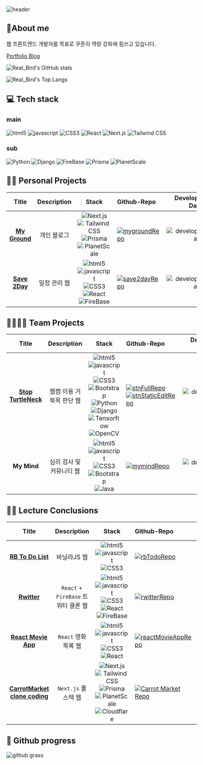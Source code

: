 ![header](https://capsule-render.vercel.app/api?type=waving&color=auto&height=300&section=header&text=Real-Bird&fontSize=90)

## 🧑About me
웹 프론트엔드 개발자를 목표로 꾸준히 역량 강화에 힘쓰고 있습니다.

[Portfolio Blog](https://real-bird.vercel.app/)

![Real_Bird's GitHub stats](https://github-readme-stats.vercel.app/api?username=real-bird&show_icons=true&bg_color=,ff3f34,ffdd59&icon_color=636e72&title_color=636e72&text_color=2d3436)

![Real_Bird's Top Langs](https://github-readme-stats.vercel.app/api/top-langs/?username=real-bird&hide=jupyter%20notebook,python,php,java&bg_color=,81ecec,0984e3&title_color=636e72&layout=compact)

## 💻 Tech stack
### main
![html5](https://img.shields.io/badge/HTML5-E34F26?style=flat&logo=HTML5&logoColor=white)
![javascript](https://img.shields.io/badge/JavaScript-F7DF1E?style=flat&logo=javascript&logoColor=white)
![CSS3](https://img.shields.io/badge/CSS3-1572B6?style=flat&logo=CSS3&logoColor=white)
![React](https://img.shields.io/badge/React-61DAFB?style=flat&logo=React&logoColor=white)
![Next.js](https://img.shields.io/badge/Next.js-000000?style=flat&logo=Next.js&logoColor=white)
![Tailwind CSS](https://img.shields.io/badge/Tailwind%20CSS-06B6D4?style=flat&logo=Tailwind%20CSS&logoColor=white)

### sub
![Python](https://img.shields.io/badge/Python-3776AB?style=flat&logo=Python&logoColor=white)
![Django](https://img.shields.io/badge/Django-092E20?style=flat&logo=Django&logoColor=white)
![FireBase](https://img.shields.io/badge/FireBase-FFCA28?style=flat&logo=FireBase&logoColor=white)
![Prisma](https://img.shields.io/badge/Prisma-2D3748?style=flat&logo=Prisma&logoColor=white)
![PlanetScale](https://img.shields.io/badge/PlanetScale-000000?style=flat&logo=PlanetScale&logoColor=white)

## 🙋‍♂️ Personal Projects
|Title|Description|Stack|Github-Repo|Develop-Date|
|:---:|:---:|:---:|:---|---:|
|**[My Ground](https://real-bird.vercel.app/)**|개인 블로그|![Next.js](https://img.shields.io/badge/-000000?style=flat&logo=Next.js&logoColor=white) ![Tailwind CSS](https://img.shields.io/badge/-06B6D4?style=flat&logo=Tailwind%20CSS&logoColor=white) ![Prisma](https://img.shields.io/badge/-2D3748?style=flat&logo=Prisma&logoColor=white) ![PlanetScale](https://img.shields.io/badge/-000000?style=flat&logo=PlanetScale&logoColor=white)|[![mygroundRepo](https://img.shields.io/badge/MyGround--181717?style=social&logo=Github&logoColor=black)](https://github.com/Real-Bird/my-ground)|![developDate](https://img.shields.io/badge/22.07.10-22.07.29-ffffff?style=flat)|
|**[Save 2Day](https://real-bird.github.io/save2day)**|일정 관리 웹|![html5](https://img.shields.io/badge/-E34F26?style=plastic&logo=HTML5&logoColor=white) ![javascript](https://img.shields.io/badge/-F7DF1E?style=plastic&logo=javascript&logoColor=white) ![CSS3](https://img.shields.io/badge/-1572B6?style=plastic&logo=CSS3&logoColor=white) ![React](https://img.shields.io/badge/-61DAFB?style=plastic&logo=React&logoColor=white) ![FireBase](https://img.shields.io/badge/-FFCA28?style=plastic&logo=FireBase&logoColor=white)|[![save2dayRepo](https://img.shields.io/badge/Save2Day--181717?style=social&logo=Github&logoColor=black)](https://github.com/Real-Bird/save2day)|![developDate](https://img.shields.io/badge/22.02.22-22.03.27-ffffff?style=flat)|

## 👨‍👩‍👧‍👦 Team Projects
|Title|Description|Stack|Github-Repo|Develop-Date|
|:---:|:---:|:---:|:---|---:|
|**[Stop TurtleNeck](https://stopturtleneck.netlify.app/)**|웹캠 이용 거북목 판단 웹|![html5](https://img.shields.io/badge/-E34F26?style=plastic&logo=HTML5&logoColor=white) ![javascript](https://img.shields.io/badge/-F7DF1E?style=plastic&logo=javascript&logoColor=white) ![CSS3](https://img.shields.io/badge/-1572B6?style=plastic&logo=CSS3&logoColor=white) ![Bootstrap](https://img.shields.io/badge/-7952B3?style=plastic&logo=Bootstrap&logoColor=white) ![Python](https://img.shields.io/badge/-3776AB?style=plastic&logo=Python&logoColor=white) ![Django](https://img.shields.io/badge/-092E20?style=plastic&logo=Django&logoColor=white)        ![Tensorflow](https://img.shields.io/badge/-FF6F00?style=plastic&logo=Tensorflow&logoColor=white) ![OpenCV](https://img.shields.io/badge/-5C3EE8?style=plastic&logo=OpenCV&logoColor=white)|[![stnFullRepo](https://img.shields.io/badge/StopTurtleNeck-Full-181717?style=social&logo=Github&logoColor=black)](https://bit.ly/3iVYWMF)<br/> [![stnStaticEditRepo](https://img.shields.io/badge/StopTurtleNeck-Static%20Edit-181717?style=social&logo=Github&logoColor=black)](https://bit.ly/3K626JC)|![developDate](https://img.shields.io/badge/21.07.19-21.10.08-555555?style=flat&labelColor=ffffff)|
|**My Mind**|심리 검사 및 커뮤니티 웹|![html5](https://img.shields.io/badge/-E34F26?style=plastic&logo=HTML5&logoColor=white) ![javascript](https://img.shields.io/badge/-F7DF1E?style=plastic&logo=javascript&logoColor=white) ![CSS3](https://img.shields.io/badge/-1572B6?style=plastic&logo=CSS3&logoColor=white) ![Bootstrap](https://img.shields.io/badge/-7952B3?style=plastic&logo=Bootstrap&logoColor=white) ![Java](https://img.shields.io/badge/JAVA-007396?style=plastic&logo=JAVA&logoColor=white)|[![mymindRepo](https://img.shields.io/badge/MyMind--181717?style=social&logo=Github&logoColor=black)](https://bit.ly/3NJvcjZ)|![developDate](https://img.shields.io/badge/21.06.07-21.06.15-ffffff?style=flat)|

## 👨‍🎓 Lecture Conclusions
|Title|Description|Stack|Github-Repo|Develop-Date|Lecture|
|:---:|:---:|:---:|:---|---:|:---:|
|**[RB To Do List](https://real-bird.github.io/RB_todo/)**|바닐라JS 웹|![html5](https://img.shields.io/badge/-E34F26?style=plastic&logo=HTML5&logoColor=white) ![javascript](https://img.shields.io/badge/-F7DF1E?style=plastic&logo=javascript&logoColor=white) ![CSS3](https://img.shields.io/badge/-1572B6?style=plastic&logo=CSS3&logoColor=white)|[![rbTodoRepo](https://img.shields.io/badge/RB%20Todo%20List--181717?style=social&logo=Github&logoColor=black)](https://github.com/Real-Bird/RB_todo)|![developDate](https://img.shields.io/badge/1st:%2022.01.30-22.02.06-ffffff?style=flat) <br/> ![developDate](https://img.shields.io/badge/2nd:%2022.03.18-22.03.19-555555?style=flat&labelColor=ffffff)|[nomad coders](https://nomadcoders.co/javascript-for-beginners/lobby)|
|**[Rwitter](https://real-bird.github.io/RB_todo/)**|`React` + `FireBase` 트위터 클론 웹|![html5](https://img.shields.io/badge/-E34F26?style=plastic&logo=HTML5&logoColor=white) ![javascript](https://img.shields.io/badge/-F7DF1E?style=plastic&logo=javascript&logoColor=white) ![CSS3](https://img.shields.io/badge/-1572B6?style=plastic&logo=CSS3&logoColor=white) ![React](https://img.shields.io/badge/-61DAFB?style=plastic&logo=React&logoColor=white) ![FireBase](https://img.shields.io/badge/-FFCA28?style=plastic&logo=FireBase&logoColor=white)|[![rwitterRepo](https://img.shields.io/badge/Rwitter--181717?style=social&logo=Github&logoColor=black)](https://github.com/Real-Bird/twitterClone)|![developDate](https://img.shields.io/badge/22.02.11-22.02.18-ffffff?style=flat)|[nomad coders](https://nomadcoders.co/nwitter/lobby)|
|**[React Movie App](https://real-bird.github.io/movieReactApp/)**|`React` 영화 목록 웹|![html5](https://img.shields.io/badge/-E34F26?style=plastic&logo=HTML5&logoColor=white) ![javascript](https://img.shields.io/badge/-F7DF1E?style=plastic&logo=javascript&logoColor=white) ![CSS3](https://img.shields.io/badge/-1572B6?style=plastic&logo=CSS3&logoColor=white) ![React](https://img.shields.io/badge/-61DAFB?style=plastic&logo=React&logoColor=white)|[![reactMovieAppRepo](https://img.shields.io/badge/React%20Movie%20App--181717?style=social&logo=Github&logoColor=black)](https://github.com/Real-Bird/movieReactApp)|![developDate](https://img.shields.io/badge/22.02.03-22.02.07-555555?style=flat&labelColor=ffffff)|[nomad coders](https://nomadcoders.co/react-for-beginners/lobby)|
|**[CarrotMarket clone coding](https://carrot-market-roan.vercel.app/)**|`Next.js` 풀스택 웹|![Next.js](https://img.shields.io/badge/-000000?style=flat&logo=Next.js&logoColor=white) ![Tailwind CSS](https://img.shields.io/badge/-06B6D4?style=flat&logo=Tailwind%20CSS&logoColor=white) ![Prisma](https://img.shields.io/badge/-2D3748?style=flat&logo=Prisma&logoColor=white) ![PlanetScale](https://img.shields.io/badge/-000000?style=flat&logo=PlanetScale&logoColor=white) ![Cloudflare](https://img.shields.io/badge/-F38020?style=flat&logo=Cloudflare&logoColor=white)|[![Carrot Market Repo](https://img.shields.io/badge/Carrot%20Market%20Repo-181717?style=social&logo=Github&logoColor=black)](https://github.com/Real-Bird/carrot-market)|![developDate](https://img.shields.io/badge/22.04.18-22.07.09-555555?style=flat&labelColor=ffffff)|[nomad coders](https://nomadcoders.co/carrot-market/lobby)|

## 🌱 Github progress
![github grass](https://ghchart.rshah.org/a8715c/real-bird)
